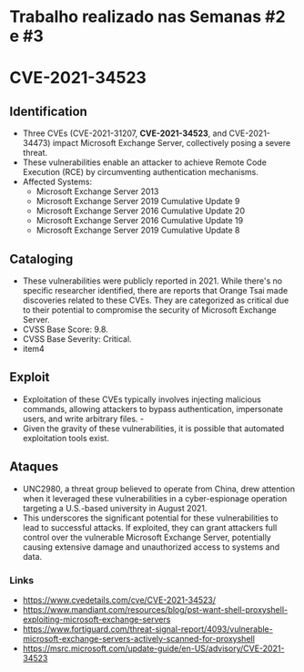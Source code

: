 # Trabalho realizado nas Semanas #2 e #3

# **CVE-2021-34523**

## Identification

- Three CVEs (CVE-2021-31207, **CVE-2021-34523**, and CVE-2021-34473) impact Microsoft Exchange Server, collectively posing a severe threat.
- These vulnerabilities enable an attacker to achieve Remote Code Execution (RCE) by circumventing authentication mechanisms.
- Affected Systems:
    - Microsoft Exchange Server 2013
    - Microsoft Exchange Server 2019 Cumulative Update 9
    - Microsoft Exchange Server 2016 Cumulative Update 20
    - Microsoft Exchange Server 2016 Cumulative Update 19
    - Microsoft Exchange Server 2019 Cumulative Update 8



## Cataloging

- These vulnerabilities were publicly reported in 2021. While there's no specific researcher identified, there are reports that Orange Tsai made discoveries related to these CVEs. They are categorized as critical due to their potential to compromise the security of Microsoft Exchange Server.
- CVSS Base Score: 9.8.
- CVSS Base Severity: Critical.
- item4

## Exploit

- Exploitation of these CVEs typically involves injecting malicious commands, allowing attackers to bypass authentication, impersonate users, and write arbitrary files. - 
- Given the gravity of these vulnerabilities, it is possible that automated exploitation tools exist.


## Ataques

- UNC2980, a threat group believed to operate from China, drew attention when it leveraged these vulnerabilities in a cyber-espionage operation targeting a U.S.-based university in August 2021. 
- This underscores the significant potential for these vulnerabilities to lead to successful attacks. If exploited, they can grant attackers full control over the vulnerable Microsoft Exchange Server, potentially causing extensive damage and unauthorized access to systems and data.

### Links
- https://www.cvedetails.com/cve/CVE-2021-34523/
- https://www.mandiant.com/resources/blog/pst-want-shell-proxyshell-exploiting-microsoft-exchange-servers
- https://www.fortiguard.com/threat-signal-report/4093/vulnerable-microsoft-exchange-servers-actively-scanned-for-proxyshell
- https://msrc.microsoft.com/update-guide/en-US/advisory/CVE-2021-34523
